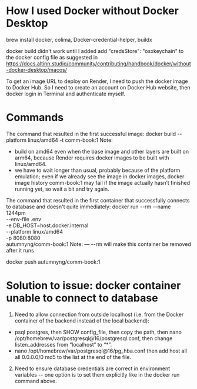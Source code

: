 # How I used Docker without Docker Desktop
brew install docker, colima, Docker-credential-helper, buildx

docker build didn't work until I added add  "credsStore": "osxkeychain" to the docker config file as suggested in https://docs.altinn.studio/community/contributing/handbook/docker/without-docker-desktop/macos/

To get an image URL to deploy on Render, I need to push the docker image to Docker Hub. So I need to create an account on Docker Hub website, then docker login in Terminal and authenticate myself.

# Commands
The command that resulted in the first successful image: 
docker build --platform linux/amd64 -t comm-book:1 
Note: 
- build on amd64 even when the base image and other layers are built on arm64, because Render requires docker images to be built with linux/amd64.
- we have to wait longer than usual, probably because of the platform emulation; even if we already see the image in docker images, docker image history comm-book:1 may fail if the image actually hasn’t finished running yet, so wait a bit and try again.


The command that resulted in the first container that successfully connects to database and doesn't quite immediately:
docker run --rm --name 1244pm \
  --env-file .env \
  -e DB_HOST=host.docker.internal \
  --platform linux/amd64 \
  -p 8080:8080 \
  autumnyng/comm-book:1
Note: 
— --rm will make this container be removed after it runs


docker push autumnyng/comm-book:1


# Solution to issue: docker container unable to connect to database
1) Need to allow connection from outside localhost (i.e. from the Docker container of the backend instead of the local backend):
- psql postgres, then SHOW config_file, then copy the path, then nano /opt/homebrew/var/postgresql@16/postgresql.conf, then change listen_addresses from “localhost” to “*”.
-  nano /opt/homebrew/var/postgresql@16/pg_hba.conf then add host    all             all             0.0.0.0/0           md5 to the list at the end of the file. 

2) Need to ensure database credentials are correct in environment variables -- one option is to set them explicitly like in the docker run command above.